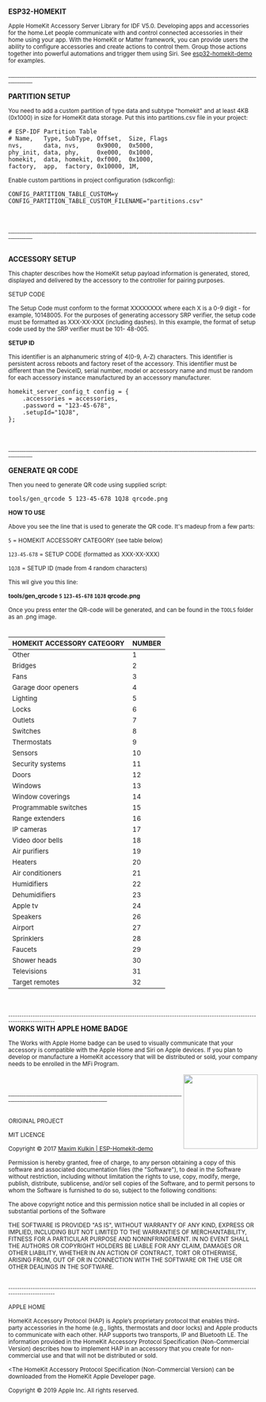 <b>ESP32-HOMEKIT</b>

<sup>Apple HomeKit Accessory Server Library for IDF V5.0. Developing apps and accessories for the home.Let people communicate with and control connected accessories in their home using your app. With the HomeKit or Matter framework, you can provide users the ability to configure accessories and create actions to control them. Group those actions together into powerful automations and trigger them using Siri. See [esp32-homekit-demo](https://github.com/AchimPieters/esp32-homekit-demo) for examples.</sup> 
<br>
<br>
<sub><sup>____________________________________________________________________________________________________________________________</sup></sub>
<br>
<br>
<b>PARTITION SETUP</b>

<sup>You need to add a custom partition of type data and subtype "homekit" and at least 4KB (0x1000) in size for HomeKit data storage. Put this into partitions.csv file in your project:</sup> 

```
# ESP-IDF Partition Table
# Name,   Type, SubType, Offset,  Size, Flags
nvs,      data, nvs,     0x9000,  0x5000,
phy_init, data, phy,     0xe000,  0x1000,
homekit,  data, homekit, 0xf000,  0x1000,
factory,  app,  factory, 0x10000, 1M,
```

<sup>Enable custom partitions in project configuration (sdkconfig):</sup> 

```
CONFIG_PARTITION_TABLE_CUSTOM=y
CONFIG_PARTITION_TABLE_CUSTOM_FILENAME="partitions.csv"
```
<br>
<br>
<sub><sup>____________________________________________________________________________________________________________________________</sup></sub>
<br>
<br>

<b>ACCESSORY SETUP</b>

<sup>This chapter describes how the HomeKit setup payload information is generated, stored, displayed and delivered by
the accessory to the controller for pairing purposes.</sup> 

<sup>SETUP CODE</sup>

<sup>The Setup Code must conform to the format XXXXXXXX where each X is a 0-9 digit - for example, 10148005. For the purposes of generating accessory SRP verifier, the setup code must be formatted as XXX-XX-XXX (including dashes). In this example, the format of setup code used by the SRP verifier must be 101-
48-005.</sup> 

<sup><b>SETUP ID</b></sup> 

<sup>This identifier is an alphanumeric string of 4(0-9, A-Z) characters. This identifier is persistent across reboots and factory reset of the accessory. This identifier must be different than the DeviceID, serial number, model or accessory name and must be random for each accessory instance manufactured by an accessory manufacturer.</sup> 

```
homekit_server_config_t config = {
    .accessories = accessories,
    .password = "123-45-678",
    .setupId="1QJ8",
};
```

<br>
<br>
<sub><sup>____________________________________________________________________________________________________________________________</sup></sub>
<br>
<br>
<b>GENERATE QR CODE</b>

<sup>Then you need to generate QR code using supplied script:</sup>

```
tools/gen_qrcode 5 123-45-678 1QJ8 qrcode.png
```

<sup><b>HOW TO USE</b></sup>

<sup>Above you see the line that is used to generate the QR code. It's madeup from a few parts:</sup>

<sup>`5` = HOMEKIT ACCESSORY CATEGORY (see table below)</sup>

<sup>`123-45-678` = SETUP CODE (formatted as XXX-XX-XXX)</sup>

<sup>`1QJ8` = SETUP ID (made from 4 random characters)</sup>

<sup>This wil give you this line:</sup>

<sup><b>tools/gen_qrcode `5` `123-45-678` `1QJ8` qrcode.png</b></sup>

<sup>Once you press enter the QR-code will be generated, and can be found in the `TOOLS` folder as an .png image.</sup>
<br>
<br>

| <sup><b>HOMEKIT ACCESSORY CATEGORY</b></sup> | <sup><b>NUMBER</b></sup> |
|----------------------------|--------|
| <sup>Other</sup>                      | <sup>1</sup>      |
| <sup>Bridges</sup>                    | <sup>2</sup>      |
| <sup>Fans</sup>                       | <sup>3</sup>      |
| <sup>Garage door openers</sup>        | <sup>4</sup>      |
| <sup>Lighting</sup>                   | <sup>5</sup>      |
| <sup>Locks</sup>                      | <sup>6</sup>      |
| <sup>Outlets</sup>                    | <sup>7</sup>      |
| <sup>Switches</sup>                   | <sup>8</sup>      |
| <sup>Thermostats</sup>                | <sup>9</sup>      |
| <sup>Sensors</sup>                    | <sup>10</sup>     |
| <sup>Security systems</sup>           | <sup>11</sup>     |
| <sup>Doors</sup>                      | <sup>12</sup>     |
| <sup>Windows</sup>                    | <sup>13</sup>     |
| <sup>Window coverings</sup>           | <sup>14</sup>     |
| <sup>Programmable switches</sup>      | <sup>15</sup>     |
| <sup>Range extenders</sup>            | <sup>16</sup>     |
| <sup>IP cameras</sup>                 | <sup>17</sup>     |
| <sup>Video door bells</sup>           | <sup>18</sup>     |
| <sup>Air purifiers</sup>              | <sup>19</sup>     |
| <sup>Heaters</sup>                    | <sup>20</sup>     |
| <sup>Air conditioners</sup>           | <sup>21</sup>     |
| <sup>Humidifiers</sup>                | <sup>22</sup>     |
| <sup>Dehumidifiers</sup>              | <sup>23</sup>     |
| <sup>Apple tv</sup>                   | <sup>24</sup>     |
| <sup>Speakers</sup>                   | <sup>26</sup>     |
| <sup>Airport</sup>                    | <sup>27</sup>     |
| <sup>Sprinklers</sup>                 | <sup>28</sup>     |
| <sup>Faucets</sup>                    | <sup>29</sup>     |
| <sup>Shower heads</sup>               | <sup>30</sup>     |
| <sup>Televisions</sup>                | <sup>31</sup>     |
| <sup>Target remotes</sup>             | <sup>32</sup>     |
<br>
<br>
<sub><sup>-------------------------------------------------------------------------------------------------------------------------------------</sup></sub>
<br>
<b>WORKS WITH APPLE HOME BADGE</b>

<sup>The Works with Apple Home badge can be used to visually communicate that your accessory is compatible with the Apple Home and Siri on Apple devices. If you plan to develop or manufacture a HomeKit accessory that will be distributed or sold, your company needs to be enrolled in the MFi Program.</sup> 

<img  style="float: right;" src="https://github.com/AchimPieters/ESP32-SmartPlug/blob/main/images/works-with-apple-home.svg" width="150">

<br>
<br>
<sub><sup>____________________________________________________________________________________________________________________________</sup></sub>
<br>
<br>

<sub>ORIGINAL PROJECT</sub>

<sub>MIT LICENCE</sub>

<sub>Copyright © 2017 [Maxim Kulkin | ESP-Homekit-demo](https://github.com/maximkulkin/esp-homekit-demo)</sub>

<sub>Permission is hereby granted, free of charge, to any person obtaining a copy of this software and associated documentation files (the "Software"), to deal in the Software without restriction, including without limitation the rights to use, copy, modify, merge, publish, distribute, sublicense, and/or sell copies of the Software, and to permit persons to whom the Software is furnished to do so, subject to the following conditions:</sub>

<sub>The above copyright notice and this permission notice shall be included in all copies or substantial portions of the Software</sup></sub>

<sub>THE SOFTWARE IS PROVIDED "AS IS", WITHOUT WARRANTY OF ANY KIND, EXPRESS OR IMPLIED, INCLUDING BUT NOT LIMITED TO THE WARRANTIES OF MERCHANTABILITY, FITNESS FOR A PARTICULAR PURPOSE AND NONINFRINGEMENT. IN NO EVENT SHALL THE AUTHORS OR COPYRIGHT HOLDERS BE LIABLE FOR ANY CLAIM, DAMAGES OR OTHER LIABILITY, WHETHER IN AN ACTION OF CONTRACT, TORT OR OTHERWISE, ARISING FROM, OUT OF OR IN CONNECTION WITH THE SOFTWARE OR THE USE OR OTHER DEALINGS IN THE SOFTWARE.</sub>

<br>
<sub><sup>-------------------------------------------------------------------------------------------------------------------------------------</sup></sub>
<br>

<sub>APPLE HOME</sub>

<img  style="float: right;" src="https://github.com/AchimPieters/ESP32-SmartPlug/blob/main/images/apple_logo.png" width="10"> <sub>HomeKit Accessory Protocol (HAP) is Apple’s proprietary protocol that enables third-party accessories in the home (e.g., lights, thermostats and door locks) and Apple products to communicate with each other. HAP supports two transports, IP and Bluetooth LE. The information provided in the HomeKit Accessory Protocol Specification (Non-Commercial Version) describes how to implement HAP in an accessory that you create for non-commercial use and that will not be distributed or sold.</sub>

<sub><The HomeKit Accessory Protocol Specification (Non-Commercial Version) can be downloaded from the HomeKit Apple Developer page.</sub>

<sub>Copyright © 2019 Apple Inc. All rights reserved.</sub>


